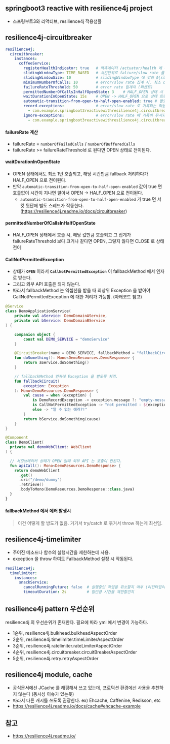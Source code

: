 ## springboot3 reactive with resilience4j project
- 스프링부트3와 리액티브, resilience4j 적용샘플

## resilience4j-circuitbreaker
```yml
resilience4j:
  circuitbreaker:
    instances:
      coffeeService:
        registerHealthIndicator: true   # 액츄에이터 /actuator/health 에 서킷브레이커를 노출하기 위함, false 면 미노출
        slidingWindowType: TIME_BASED   # 시간단위로 faliure/slow rate 를 집계. COUNT_BASED 도 존재
        slidingWindowSize: 10           # slidingWindowType 에 맞춰 ${slidingWindowSize} 초단위 내에서 발생건수를 집계함을 의미  
        minimumNumberOfCalls: 10        # error/slow rate 집계 시, 최소 call 수. 해당 call 수를 크거나 같을떄 집계가 됨
        failureRateThreshold: 50        # error rate 임계치 (퍼센트)
        permittedNumberOfCallsInHalfOpenState: 3    # HALF_OPEN 상태 시 허용되는 call 수, 해당 결과에 따라 실패율을 집계하고 다시 CLOSE/OPEN 전이가 결졍된다
        waitDurationInOpenState: 15s    # OPEN -> HALF_OPEN 으로 상태 트랜지션이 전이될 때의 대기시간
        automatic-transition-from-open-to-half-open-enabled: true # 별도 스레드가 돌아서 ${waitDurationInOpenState} 만큼 시간이 자니면 OPEN -> HALF_OPEN 으로 상태전이를 시켜줌 
        record-exceptions:              # error/slow rate 로 기록되는 익셉션
          - com.example.springboot3reactivewithresilience4j.circuitbreaker.CoffeeRecordException
        ignore-exceptions:              # error/slow rate 에 기록이 무시되는 익셉션
          - com.example.springboot3reactivewithresilience4j.circuitbreaker.CoffeeIgnoreException
```
#### failureRate 계산
* failureRate = `numberOfFailedCalls` / `numberOfBufferedCalls`
* failureRate >= failureRateThreshold 로 된다면 OPEN 상태로 전이된다.

#### waitDurationInOpenState
* OPEN 상태에서도 최소 1번 호출되고, 해당 시간만큼 fallback 처리하다가 HALF_OPEN 으로 전이된다.
* 만약 `automatic-transition-from-open-to-half-open-enabled` 값이 true 면 호출없이 시간이 지나면 알아서 OPEN -> HALF_OPEN 으로 전이된다.
  * `automatic-transition-from-open-to-half-open-enabled` 가 true 면 서킷 뒷단에 별도 스레드가 작동한다. (https://resilience4j.readme.io/docs/circuitbreaker)
   
#### permittedNumberOfCallsInHalfOpenState
* HALF_OPEN 상태에서 호출 시, 해당 값만큼 호출되고 그 집계가 failureRateThreshold 보다 크거나 같다면 OPEN, 그렇지 않다면 CLOSE 로 상태전이

#### CallNotPermittedException
* 상태가 __`OPEN`__ 이라서 __`CallNotPermittedException`__ 이 fallbackMethod 에서 인자로 받는다.
* 그리고 외부 API 호출은 되지 않는다. 
* 따라서 fallbackMethod 는 익셉션을 받을 때 최상위 Exception 을 받아야 CallNotPermittedException 에 대한 처리가 가능함. (아래코드 참고)

```kotlin
@Service
class DemoApplicationService(
    private val aService: DemoDomainAService,
    private val bService: DemoDomainBService
) {

    companion object {
        const val DEMO_SERVICE = "demoService"
    }

    @CircuitBreaker(name = DEMO_SERVICE, fallbackMethod = "fallbackCircuit")
    fun doSomething(): Mono<DemoResources.DemoResponse> {
        return aService.doSomething()
    }

    // fallbackMethod 인자에 Exception 을 받도록 처리.
    fun fallbackCircuit(
        exception: Exception 
    ): Mono<DemoResources.DemoResponse> {
        val cause = when (exception) {
            is DemoRecordException -> exception.message ?: "empty-message"
            is CallNotPermittedException -> "not permitted : ${exception.message}"
            else -> "알 수 없는 에러?!"
        }
        return bService.doSomething(cause)
    }
}

@Component
class DemoClient(
  private val demoWebClient: WebClient
) {

  // 서킷브레이커 상태가 OPEN 일때 외부 API 는 호출이 안된다.
  fun apiCall(): Mono<DemoResources.DemoResponse> {
    return demoWebClient
      .get()
      .uri("/demo/dummy")
      .retrieve()
      .bodyToMono(DemoResources.DemoResponse::class.java)
  }
}
```

#### fallbackMethod 에서 에러 발생시
> 이건 어떻게 할 방도가 없음. 거기서 try/catch 로 묶거서 throw 하는게 최선임.

## resilience4j-timelimiter
* 주어진 메소드나 함수의 실행시간을 제한하는데 사용.
* exception 을 throw 하여도 FallbackMethod 설정 시 작동된다.
```yml
resilience4j:
  timelimiter:
    instances:
      snackService:
        cancelRunningFuture: false  # 실행중인 작업을 취소할지 여부 (리턴타입이 Future 인 경우에 해당)
        timeoutDuration: 2s         # 얼만큼 시간을 제한할건지
```

## resilience4j pattern 우선순위
resilience4j 의 우선순위가 존재한다. 필요에 따라 yml 에서 변경이 가능하다.
- 1순위, resilience4j.bulkhead.bulkheadAspectOrder
- 2순위, resilience4j.timelimiter.timeLimiterAspectOrder
- 3순위, resilience4j.ratelimiter.rateLimiterAspectOrder
- 4순위, resilience4j.circuitbreaker.circuitBreakerAspectOrder
- 5순위, resilience4j.retry.retryAspectOrder

## resilience4j module, cache
- 공식문서에선 JCache 를 래핑해서 쓰고 있는데, 프로덕션 환경에선 사용을 추천하지 않는다 (동시성 이슈가 있는듯)
- 따라서 다른 캐시를 쓰도록 권장한다. ex) Ehcache, Caffenine, Redisson, etc
- https://resilience4j.readme.io/docs/cache#ehcache-example

## 참고
* https://resilience4j.readme.io/
